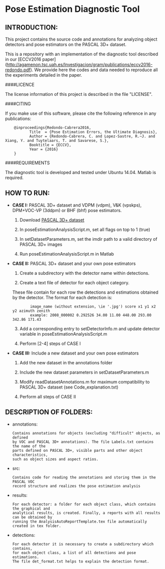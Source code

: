 # Pose Estimation Diagnostic Tool

## INTRODUCTION:

This project contains the source code and annotations for analyzing object detectors and pose estimators on the PASCAL 3D+ dataset.


This is a repository with an implementation of the diagnostic tool described in our [ECCV2016 paper] (http://agamenon.tsc.uah.es/Investigacion/gram/publications/eccv2016-redondo.pdf). We provide here the codes and data needed to reproduce all the experiments detailed in the paper.

####LICENCE

The license information of this project is described in the file "LICENSE".

####CITING

If you make use of this software, please cite the following reference in any publications:  

        @inproceedings{Redondo-Cabrera2016,
               Title  = {Pose Estimation Errors, the Ultimate Diagnosis},
               Author = {Redondo-Cabrera, C. and Lopez-Sastre, R.~J. and Xiang, Y. and Tuytelaars, T. and Savarese, S.},
               Booktitle = {ECCV},
               Year = {2016}
        }

####REQUIREMENTS

The diagnostic tool is developed and tested under Ubuntu 14.04. Matlab is required.

## HOW TO RUN:

   + **CASE I:** PASCAL 3D+ dataset and VDPM (vdpm), V&K (vpskps), DPM+VOC-VP (3ddpm) or BHF (bhf) pose estimators.

       1) Download [PASCAL 3D+ dataset](http://cvgl.stanford.edu/projects/pascal3d.html)

       2) In poseEstimationAnalysisScript.m, set all flags on top to 1 (true)   
   
       3) In setDatasetParameters.m, set the imdir path to a valid directory of PASCAL 3D+ images
   
       4) Run poseEstimationAnalysisScript.m in Matlab

   + **CASE II:** PASCAL 3D+ dataset and your own pose estimators

       1) Create a subdirectory with the detector name within detections. 
         
       2) Create a text file of detector for each object category.
       
		These file contain for each row the detections and estimations obtained by the
        detector. The format for each detection is: 

                 image_name (without extension, \ie '.jpg') score x1 y1 x2 y2 azimuth zenith
                 example: 2008_000002 0.292526 34.00 11.00 448.00 293.00 342.86 171.43 
   
       3) Add a corresponding entry to setDetectorInfo.m and update detector variable in 
       poseEstimationAnalysisScript.m

       4) Perform [2-4] steps of CASE I
	
   + **CASE III:** Include a new dataset and your own pose estimators

       1) Add the new dataset in the annotations folder

       2) Include the new dataset parameters in setDatasetParameters.m

       3) Modify readDatasetAnnotations.m for maximum compatibility to PASCAL 3D+ dataset (see Code_explanation.txt) 

       4) Perform all steps of CASE II


## DESCRIPTION OF FOLDERS:

   + annotations: 

         Contains annotations for objects (excluding "difficult" objects, as defined
         by VOC and PASCAL 3D+ annotations). The file Labels.txt contains the name of the 
         parts defined on PASCAL 3D+, visible parts and other object characteristics, 
         such as object sizes and aspect ratios.  

   
   + src: 
         
         Contains code for reading the annotations and storing them in the PASCAL VOC
         record structure and realizes the pose estimation analysis  

   
   + results: 

         For each detector: a folder for each object class, which contains the graphical and 
         analytical results, is created. Finally, a reports with all results can be obtained by
         running the AnalysisAutoReportTemplate.tex file automatically created in tex folder. 

   
   + detections: 

         For each detector it is necessary to create a subdirectory which contains, 
         for each object class, a list of all detections and pose estimations. 
         The file det_format.txt helps to explain the detection format.

